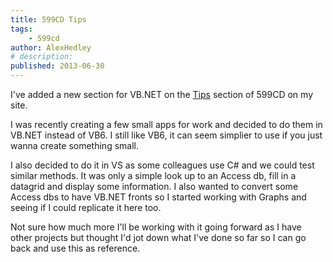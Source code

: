 ```yaml
---
title: 599CD Tips
tags:
    - 599cd
author: AlexHedley
# description: 
published: 2013-06-30
---
```


I've added a new section for VB.NET on the [Tips](http://599cd.alexhedley.com/tips/) section of 599CD on my site.

I was recently creating a few small apps for work and decided to do them in VB.NET instead of VB6.
I still like VB6, it can seem simplier to use if you just wanna create something small.

I also decided to do it in VS as some colleagues use C# and we could test similar methods.
It was only a simple look up to an Access db, fill in a datagrid and display some information.
I also wanted to convert some Access dbs to have VB.NET fronts so I started working with Graphs and seeing if I could replicate it here too.

Not sure how much more I'll be working with it going forward as I have other projects but thought I'd jot down what I've done so far so I can go back and use this as reference.
